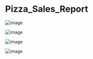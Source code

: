 # Pizza_Sales_Report

![image](https://github.com/rashmi0007/PizzaSales_Report/assets/87612040/1960d2dc-af55-4476-bf6e-75ee0673a5ef)

![image](https://github.com/rashmi0007/PizzaSales_Report/assets/87612040/fb9e4bf1-991f-48fc-a057-7d4852074e05)

![image](https://github.com/rashmi0007/PizzaSales_Report/assets/87612040/187e5c5d-8ef8-4eeb-b1d3-f9c0c8e909dd)

![image](https://github.com/rashmi0007/PizzaSales_Report/assets/87612040/d7e37ec1-4d02-4b9c-9b7c-f1b0eae1202f)

